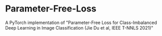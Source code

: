 # Parameter-Free-Loss
A PyTorch implementation of "Parameter-Free Loss for Class-Imbalanced Deep Learning in Image Classification (Jie Du et al, IEEE T-NNLS 2021)"
